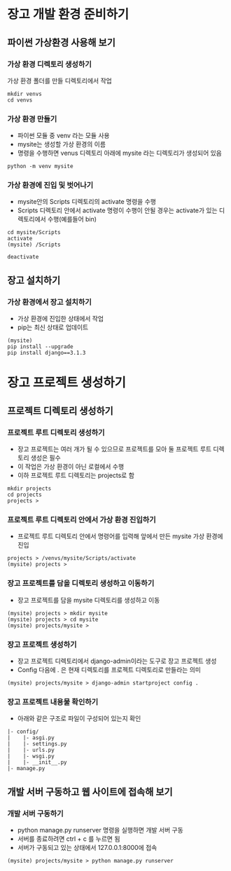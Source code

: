 # 장고 개발 환경 준비하기

## 파이썬 가상환경 사용해 보기

### 가상 환경 디렉토리 생성하기

가상 환경 폴더를 만들 디렉토리에서 작업

```shell
mkdir venvs
cd venvs
```



### 가상 환경 만들기

- 파이썬 모듈 중 venv 라는 모듈 사용
- mysite는 생성할 가상 환경의 이름
- 명령을 수행하면 venus 디렉토리 아래에 mysite 라는 디렉토리가 생성되어 있음

```shell
python -m venv mysite
```



### 가상 환경에 진입 및 벗어나기

- mysite안의 Scripts 디렉토리의 activate 명령을 수행
- Scripts 디렉토리 안에서 activate 명령이 수행이 안될 경우는 activate가 있는 디렉토리에서 수행(예를들어 bin)

```shell
cd mysite/Scripts
activate
(mysite) /Scripts
```

```shell
deactivate
```



## 장고 설치하기

### 가상 환경에서 장고 설치하기

- 가상 환경에 진입한 상태에서 작업
- pip는 최신 상태로 업데이트

```shell
(mysite)
pip install --upgrade
pip install django==3.1.3
```

# 장고 프로젝트 생성하기

## 프로젝트 디렉토리 생성하기

### 프로젝트 루트 디렉토리 생성하기

- 장고 프로젝트는 여러 개가 될 수 있으므로 프로젝트를 모아 둘 프로젝트 루트 디렉토리 생성은 필수
- 이 작업은 가상 환경이 아닌 로컬에서 수행
- 이하 프로젝트 루트 디렉토리는 projects로 함

```shell
mkdir projects
cd projects
projects >
```



### 프로젝트 루트 디렉토리 안에서 가상 환경 진입하기

- 프로젝트 루트 디렉토리 안에서 명령어를 입력해 앞에서 만든 mysite 가상 환경에 진입

```shell
projects > /venvs/mysite/Scripts/activate
(mysite) projects >
```



### 장고 프로젝트를 담을 디렉토리 생성하고 이동하기

- 장고 프로젝트를 담을 mysite 디렉토리를 생성하고 이동

``` shell
(mysite) projects > mkdir mysite
(mysite) projects > cd mysite
(mysite) projects/mysite >
```



### 장고 프로젝트 생성하기

- 장고 프로젝트 디렉토리에서 django-admin이라는 도구로 장고 프로젝트 생성
- Config 다음에 . 은 현재 디렉토리를 프로젝트 디렉토리로 만들라는 의미

``` shell
(mysite) projects/mysite > django-admin startproject config .
```



### 장고 프로젝트 내용물 확인하기

- 아래와 같은 구조로 파일이 구성되어 있는지 확인

```
|- config/
|    |- asgi.py
|    |- settings.py
|    |- urls.py
|    |- wsgi.py
|    |- __init__.py
|- manage.py
```



## 개발 서버 구동하고 웹 사이트에 접속해 보기

### 개발 서버 구동하기

- python manage.py runserver 명령을 실행하면 개발 서버 구동
- 서버를 종료하려면 ctrl + c 를 누르면 됨
- 서버가 구동되고 있는 상태에서 127.0.0.1:8000에 접속

```shell
(mysite) projects/mysite > python manage.py runserver
```

